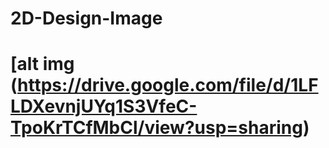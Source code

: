 # 2D-Design-Image
# [alt img (https://drive.google.com/file/d/1LFLDXevnjUYq1S3VfeC-TpoKrTCfMbCl/view?usp=sharing)